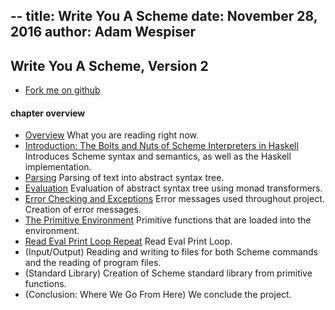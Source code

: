 --
title: Write You A Scheme
date: November 28, 2016
author: Adam Wespiser
--

## Write You A Scheme, Version 2

* [Fork me on github](https://github.com/write-you-a-scheme-v2/scheme)    

#### chapter overview
* [Overview](../writings/00_overview.html) What you are reading right now.      
* [Introduction: The Bolts and Nuts of Scheme Interpreters in Haskell](../writings/01_introduction.html)  Introduces Scheme syntax and semantics, as well as the Haskell implementation.    
* [Parsing](../writings/02_parsing.html) Parsing of text into abstract syntax tree.    
* [Evaluation](../writings/03_evaluation.html) Evaluation of abstract syntax tree using monad transformers.       
* [Error Checking and Exceptions](../writings/04_errors.html) Error messages used throughout project. Creation of error messages.    
* [The Primitive Environment](../writings/05_primitives.html) Primitive functions that are loaded into the environment.    
* [Read Eval Print Loop Repeat](../writings/06_repl.html) Read Eval Print Loop.   
* (Input/Output) Reading and writing to files for both Scheme commands and the reading of program files.    
* (Standard Library) Creation of Scheme standard library from primitive functions.    
* (Conclusion: Where We Go From Here) We conclude the project.  
